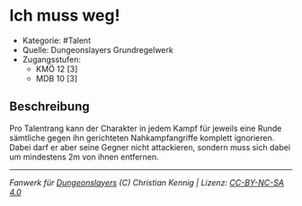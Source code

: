 <!---
Dies ist ein Fanwerk für DUNGEONSLAYERS (C) von Christian Kennig

Quellen:      [Dungeonslayers Grundregelwerk](https://www.f-space.de/ds4/downloads.html)
              [Talentbeschreibungen](https://www.f-space.de/ds4/tools-talentcards.html)
License:      [CC-BY-NC-SA 4.0](https://creativecommons.org/licenses/by-nc-sa/4.0/deed.de)
Richtlinien:  [Fanwerkrichtlinien](https://www.dungeonslayers.net/fanwerk-richtlinien/)
Autor:        Zauberlehrling
-->

  
# Ich muss weg!  
- Kategorie: #Talent  
- Quelle: Dungeonslayers Grundregelwerk  
- Zugangsstufen:  
  - KMÖ 12 [3]  
  - MDB 10 [3]  

## Beschreibung  
Pro Talentrang kann der Charakter in jedem Kampf für jeweils eine Runde sämtliche gegen ihn gerichteten Nahkampfangriffe komplett ignorieren. Dabei darf er aber seine Gegner nicht attackieren, sondern muss sich dabei um mindestens 2m von ihnen entfernen.


___  
*Fanwerk für [Dungeonslayers](https://www.dungeonslayers.net/) (C) Christian Kennig | Lizenz: [CC-BY-NC-SA 4.0](https://creativecommons.org/licenses/by-nc-sa/4.0/deed.de)*  